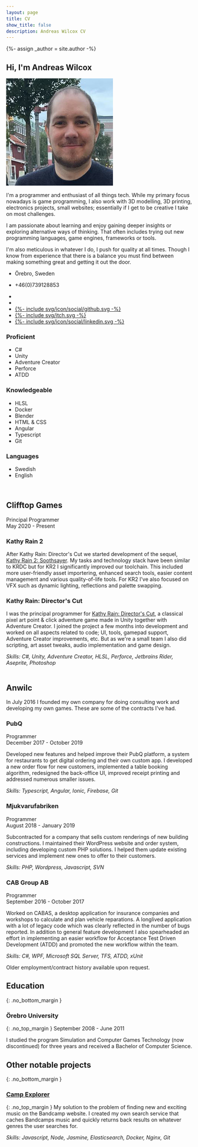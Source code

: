 ```yaml
---
layout: page
title: CV
show_title: false
description: Andreas Wilcox CV
---
```

{%- assign _author = site.author -%}

## Hi, I'm Andreas Wilcox
<div class="split">
  <div class="intro_text">
    <div class="photo_text">
      <img src="/images/cv/me.jpg">
      <p>I'm a programmer and enthusiast of all things tech. While my primary focus nowadays is game programming, I also work with 3D modelling, 3D printing, electronics projects, small websites; essentially if I get to be creative I take on most challenges.</p>
    </div>
    <p>I am passionate about learning and enjoy gaining deeper insights or exploring alternative ways of thinking. That often includes trying out new programming languages, game engines, frameworks or tools.</p>
    <p>I'm also meticulous in whatever I do, I push for quality at all times. Though I know from experience that there is a balance you must find between making something great and getting it out the door.</p>
    <div class="author-links">
      <ul class="menu menu--nowrap menu--inline contacts">
        <li class="author_link">
          <a class="button button--circle mail-button" itemprop="sameAs" href="https://www.google.com/maps/place/%C3%96rebro" target="_blank">
            <i class="fas fa-map-marker"></i>
          </a>
          <p>Örebro, Sweden</p>
        </li>
        <li class="author_link">
          <a class="button button--circle mail-button" itemprop="sameAs" href="tel:+46739128853" target="_blank">
            <i class="fas fa-phone"></i>
          </a>
          <p>+46(0)739128853</p>
        </li>
      </ul>
    </div>
    <div class="author-links">
      <ul class="menu menu--nowrap menu--inline links">
        <li class="author_link">
          <a class="button button--circle mail-button" itemprop="sameAs" href="https://anwilc.com" target="_blank">
            <i class="fas fa-globe"></i>
          </a>
        </li>
        <li class="author_link">
          <a class="button button--circle mail-button" itemprop="email" href="mailto:{{ _author.email }}" target="_blank">
            <i class="fas fa-envelope"></i>
          </a>
        </li>
        <li class="author_link">
          <a class="button button--circle mail-button" itemprop="sameAs" href="https://github.com/{{ _author.github }}" target="_blank">
            <div class="icon">{%- include svg/icon/social/github.svg -%}</div>
          </a>
        </li>
        <li class="author_link">
          <a class="button button--circle mail-button" itemprop="sameAs" href="https://{{ _author.itch }}.itch.io" target="_blank">
            <div class="icon">{%- include svg/itch.svg -%}</div>
          </a>
        </li>
        <li class="author_link">
          <a class="button button--circle mail-button" itemprop="sameAs" href="https://www.linkedin.com/in/{{ _author.linkedin }}" target="_blank">
            <div class="icon">{%- include svg/icon/social/linkedin.svg -%}</div>
          </a>
        </li>
        <!--<li class="author_link">
          <a class="button button--circle twitter-button" itemprop="sameAs" href="https://twitter.com/{{ _author.twitter }}" target="_blank">
            <div class="icon">{%- include svg/icon/social/twitter.svg -%}</div>
          </a>
        </li>-->
      </ul>
    </div>
  </div>
  <div class="skills">
    <div>
      <h3>Proficient</h3>
      <ul>
          <li>C#</li>
          <li>Unity</li>
          <li>Adventure Creator</li>
          <li>Perforce</li>
          <li>ATDD</li>
      </ul>
    </div>
    <div>
      <h3>Knowledgeable</h3>
      <ul>
          <li>HLSL</li>
          <li>Docker</li>
          <li>Blender</li>
          <li>HTML & CSS</li>
          <li>Angular</li>
          <li>Typescript</li>
          <li>Git</li>
      </ul>
    </div>
    <div>
      <h3>Languages</h3>
      <ul>
          <li>Swedish</li>
          <li>English</li>
      </ul>
    </div>
  </div>
</div>
<br />

## Clifftop Games
Principal Programmer<br />
May 2020 - Present
<br />

### Kathy Rain 2
After Kathy Rain: Director's Cut we started development of the sequel, [Kathy Rain 2: Soothsayer](https://store.steampowered.com/app/1466390/Kathy_Rain_2_Soothsayer/). My tasks and technology stack have been similar to KRDC but for KR2 I significantly improved our toolchain. This included more user-friendly asset importering, enhanced search tools, easier content management and various quality-of-life tools. For KR2 I've also focused on VFX such as dynamic lighting, reflections and palette swapping.
<br />

### Kathy Rain: Director's Cut
I was the principal programmer for [Kathy Rain: Director's Cut](https://store.steampowered.com/app/1395030/Kathy_Rain_Directors_Cut/), a classical pixel art point & click adventure game made in Unity together with Adventure Creator. I joined the project a few months into development and worked on all aspects related to code; UI, tools, gamepad support, Adventure Creator improvements, etc. But as we're a small team I also did scripting, art asset tweaks, audio implementation and game design.

*Skills: C#, Unity, Adventure Creator, HLSL, Perforce, Jetbrains Rider, Aseprite, Photoshop*
<br />
<br />
<div class="page_break"></div>

## Anwilc
In July 2016 I founded my own company for doing consulting work and developing my own games. These are some of the contracts I've had.
<br />

### PubQ
Programmer<br />
December 2017 - October 2019

Developed new features and helped improve their PubQ platform, a system for restaurants to get digital ordering and their own custom app. I developed a new order flow for new customers, implemented a table booking algorithm, redesigned the back-office UI, improved receipt printing and addressed numerous smaller issues.

*Skills: Typescript, Angular, Ionic, Firebase, Git*
<br />

### Mjukvarufabriken
Programmer<br />
August 2018 - January 2019

Subcontracted for a company that sells custom renderings of new building constructions. I maintained their WordPress website and order system, including developing custom PHP solutions. I helped them update existing services and implement new ones to offer to their customers.

*Skills: PHP, Wordpress, Javascript, SVN*
<br />

### CAB Group AB
Programmer<br />
September 2016 - October 2017

Worked on CABAS, a desktop application for insurance companies and workshops to calculate and plan vehicle reparations. A longlived application with a lot of legacy code which was clearly reflected in the number of bugs reported. In addition to general feature development I also spearheaded an effort in implementing an easier workflow for Acceptance Test Driven Development (ATDD) and promoted the new workflow within the team.

*Skills: C#, WPF, Microsoft SQL Server, TFS, ATDD, xUnit*
<div class="small_br"></div>
Older employment/contract history available upon request.

<div class="small_br"></div>

## Education
{: .no_bottom_margin }
### Örebro University
{: .no_top_margin }
September 2008 - June 2011

I studied the program Simulation and Computer Games Technology (now discontinued) for three years and received a Bachelor of Computer Science.

<div class="small_br"></div>

## Other notable projects
{: .no_bottom_margin }
### [Camp Explorer](http://campexplorer.io)
{: .no_top_margin }
My solution to the problem of finding new and exciting music on the Bandcamp website. I created my own search service that caches Bandcamps music and quickly returns back results on whatever genres the user searches for.

*Skills: Javascript, Node, Jasmine, Elasticsearch, Docker, Nginx, Git*
